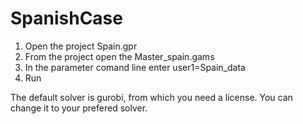 # SpanishCase

1. Open the project Spain.gpr
2. From the project open the Master_spain.gams
3. In the parameter comand line enter user1=Spain_data
4. Run

The default solver is gurobi, from which you need a license.
You can change it to your prefered solver. 


